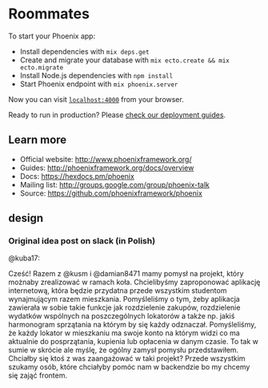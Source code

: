 # Roommates

To start your Phoenix app:

  * Install dependencies with `mix deps.get`
  * Create and migrate your database with `mix ecto.create && mix ecto.migrate`
  * Install Node.js dependencies with `npm install`
  * Start Phoenix endpoint with `mix phoenix.server`

Now you can visit [`localhost:4000`](http://localhost:4000) from your browser.

Ready to run in production? Please [check our deployment guides](http://www.phoenixframework.org/docs/deployment).

## Learn more

  * Official website: http://www.phoenixframework.org/
  * Guides: http://phoenixframework.org/docs/overview
  * Docs: https://hexdocs.pm/phoenix
  * Mailing list: http://groups.google.com/group/phoenix-talk
  * Source: https://github.com/phoenixframework/phoenix

## design

### Original idea post on slack (in Polish)

@kuba17:

Cześć! Razem z @kusm i @damian8471 mamy pomysł na projekt, który możnaby zrealizować w ramach koła. Chcielibyśmy zaproponować aplikację internetową, która będzie przydatna przede wszystkim studentom wynajmującym razem mieszkania. Pomyśleliśmy o tym, żeby aplikacja zawierała w sobie takie funkcje jak rozdzielenie zakupów, rozdzielenie wydatków wspólnych na poszczególnych lokatorów a także np. jakiś harmonogram sprzątania na którym by się każdy odznaczał. Pomyśleliśmy, że każdy lokator w mieszkaniu ma swoje konto na którym widzi co ma aktualnie do posprzątania, kupienia lub opłacenia w danym czasie. To tak w sumie w skrócie ale myślę, że ogólny zamysł pomysłu przedstawiłem. Chciałby się ktoś z was zaangażować w taki projekt? Przede wszystkim szukamy osób, które chciałyby pomóc nam w backendzie bo my chcemy się zająć frontem.
